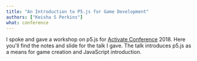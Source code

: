 ```yaml
---
title: "An Introduction to P5.js for Game Development"
authors: ["Keisha S Perkins"]
what: conference
---
```

<p>I spoke and gave a workshop on p5.js for <a target="_blank" href="http://www.activateconf.com/">Activate Conference</a> 2018. Here you'll find the notes and slide for the talk I gave. The talk introduces p5.js as a means for game creation and JavaScript introduction.</p>